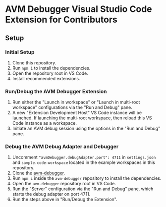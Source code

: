 # AVM Debugger Visual Studio Code Extension for Contributors

## Setup

### Initial Setup

1. Clone this repository.
1. Run `npm i` to install the dependencies.
1. Open the repository root in VS Code.
1. Install recommended extensions.

### Run/Debug the AVM Debugger Extension

1. Run either the "Launch in workspace" or "Launch in multi-root workspace" configurations via the "Run and Debug" pane.
1. A new "Extension Development Host" VS Code instance will be launched. If launching the multi-root workspace, then reload this VS Code instance as a workspace.
1. Initiate an AVM debug session using the options in the "Run and Debug" pane.

### Debug the AVM Debug Adapter and Debugger

1. Uncomment `"avmDebugger.debugAdapter.port": 4711` in `settings.json` and `sample.code-workspace` located in the example workspaces in this repository.
1. Clone the [avm-debugger](https://github.com/algorand/avm-debugger).
1. Run `npm i` inside the `avm-debugger` repository to install the dependencies.
1. Open the `avm-debugger` repository root in VS Code.
1. Run the "Server" configuration via the "Run and Debug" pane, which starts the debug adapter on port 4711.
1. Run the steps above in "Run/Debug the Extension".
